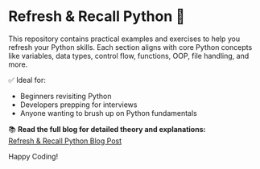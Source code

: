 # Refresh & Recall Python 🐍

This repository contains practical examples and exercises to help you refresh your Python skills. Each section aligns with core Python concepts like variables, data types, control flow, functions, OOP, file handling, and more.

✅ Ideal for:
- Beginners revisiting Python  
- Developers prepping for interviews  
- Anyone wanting to brush up on Python fundamentals  

📚 **Read the full blog for detailed theory and explanations:**  
[Refresh & Recall Python Blog Post](https://blog.jubayer.me/2025/08/01/refresh-recall-python/)

Happy Coding!
